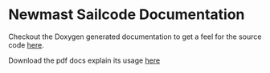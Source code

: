 Newmast Sailcode Documentation
==============================

Checkout the Doxygen generated documentation to get a feel for the source code [here](doxygen/index.html).

Download the pdf docs explain its usage [here](WindSense.pdf)
